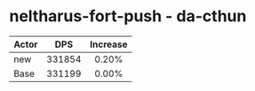 # neltharus-fort-push - da-cthun
| Actor | DPS | Increase |
|---|:---:|:---:|
|new|331854|0.20%|
|Base|331199|0.00%|
